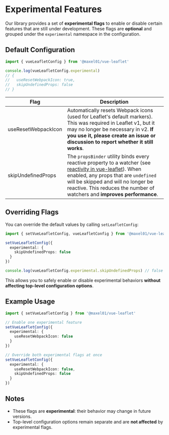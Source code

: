 # Experimental Features

Our library provides a set of **experimental flags** to enable or disable certain features that are still under development. These flags are **optional** and grouped under the `experimental` namespace in the configuration.

## Default Configuration

```ts
import { vueLeafletConfig } from '@maxel01/vue-leaflet'

console.log(vueLeafletConfig.experimental)
// {
//   useResetWebpackIcon: true,
//   skipUndefinedProps: false
// }
```

| Flag                | Description                                                                                                                                                                                                                                                                                  |
| ------------------- |----------------------------------------------------------------------------------------------------------------------------------------------------------------------------------------------------------------------------------------------------------------------------------------------|
| useResetWebpackIcon | Automatically resets Webpack icons (used for Leaflet's default markers). This was required in Leaflet v1, but it may no longer be necessary in v2. **If you use it, please create an issue or discussion to report whether it still works**.                                                 |
| skipUndefinedProps  | The `propsBinder` utility binds every reactive property to a watcher (see [reactivity in vue-leaflet](./reactivity-leaflet)). When enabled, any props that are `undefined` will be skipped and will no longer be reactive. This reduces the number of watchers and **improves performance**. |

## Overriding Flags

You can override the default values by calling `setLeafletConfig`:

```ts
import { setVueLeafletConfig, vueLeafletConfig } from '@maxel01/vue-leaflet'

setVueLeafletConfig({
  experimental: {
    skipUndefinedProps: false
  }
})

console.log(vueLeafletConfig.experimental.skipUndefinedProps) // false
```

This allows you to safely enable or disable experimental behaviors **without affecting top-level configuration options**.

## Example Usage

```ts
import { setVueLeafletConfig } from '@maxel01/vue-leaflet'

// Enable one experimental feature
setVueLeafletConfig({
  experimental: {
    useResetWebpackIcon: false
  }
})

// Override both experimental flags at once
setVueLeafletConfig({
  experimental: {
    useResetWebpackIcon: false,
    skipUndefinedProps: false
  }
})
```

## Notes

* These flags are **experimental**: their behavior may change in future versions.
* Top-level configuration options remain separate and are **not affected** by experimental flags.
